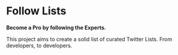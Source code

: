 # Follow Lists
**Become a Pro by following the Experts.**

This project aims to create a solid list of curated Twitter Lists. From developers, to developers.

